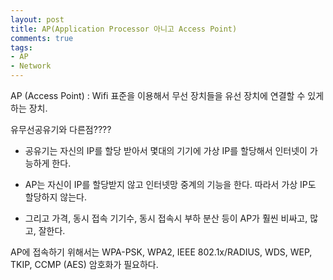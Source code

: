 ```yaml
---
layout: post
title: AP(Application Processor 아니고 Access Point)
comments: true
tags:
- AP
- Network
---
```


AP (Access Point) : Wifi 표준을 이용해서 무선 장치들을 유선 장치에 연결할 수 있게 하는 장치.

유무선공유기와 다른점????
* 공유기는 자신의 IP를 할당 받아서 몇대의 기기에 가상 IP를 할당해서 인터넷이 가능하게 한다.

* AP는 자신이 IP를 할당받지 않고 인터넷망 중계의 기능을 한다. 따라서 가상 IP도 할당하지 않는다.

* 그리고 가격, 동시 접속 기기수, 동시 접속시 부하 분산 등이 AP가 훨씬 비싸고, 많고, 잘한다.

AP에 접속하기 위해서는
WPA-PSK, WPA2, IEEE 802.1x/RADIUS, WDS, WEP, TKIP, CCMP (AES) 암호화가 필요하다.
